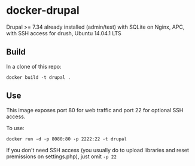 # docker-drupal

Drupal >= 7.34 already installed (admin/test) 
with SQLite on Nginx, APC, with SSH access for drush, Ubuntu 14.04.1 LTS

## Build

In a clone of this repo:

`docker build -t drupal .`

## Use

This image exposes port 80 for web traffic and port 22 for optional SSH access.

To use:

`docker run -d -p 8080:80 -p 2222:22 -t drupal`

If you don't need SSH access (you usually do to upload libraries and reset premissions on settings.php), just omit `-p 22`
